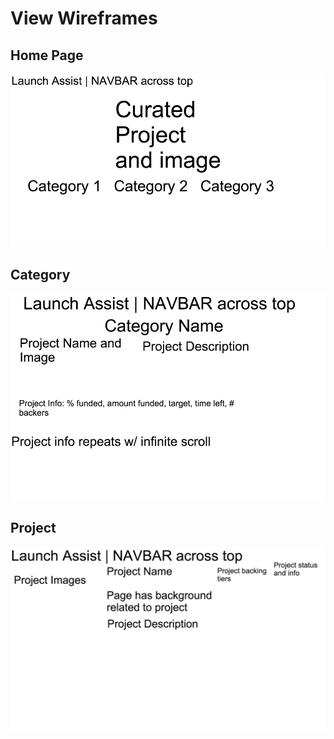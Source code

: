 # View Wireframes

## Home Page 
![homepage]

## Category 
![category]

## Project 
![project]

[category]: ./wireframes/category.png
[homepage]: ./wireframes/homepage.png
[project]: ./wireframes/project.png
